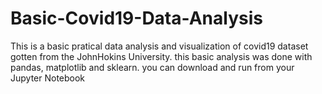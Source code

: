# Basic-Covid19-Data-Analysis
This is a basic pratical data analysis and visualization of covid19 dataset gotten from the JohnHokins University. 
this basic analysis was done with pandas, matplotlib and sklearn. you can download and run from your Jupyter Notebook
